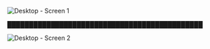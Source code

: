 ![Desktop - Screen 1](https://github.com/user-attachments/assets/89e4bf8d-1cf9-4683-8ceb-a49e9f93fd3d)


█████████████████████████████████████████████


![Desktop - Screen 2](https://github.com/user-attachments/assets/3edb0fdb-2094-4ffd-a11c-5d69604fc081)

